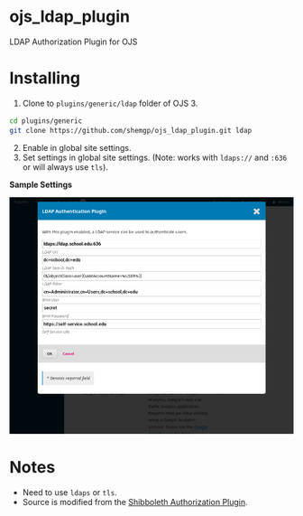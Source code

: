 # ojs_ldap_plugin
LDAP Authorization Plugin for OJS

# Installing
1. Clone to `plugins/generic/ldap` folder of OJS 3.

  ```bash
  cd plugins/generic
  git clone https://github.com/shemgp/ojs_ldap_plugin.git ldap
  ```
2. Enable in global site settings.
3. Set settings in global site settings.  (Note: works with `ldaps://` and `:636` or will always use `tls`).

**Sample Settings**

![Sample Settings](sample_settings.png)


# Notes
* Need to use `ldaps` or `tls`.
* Source is modified from the [Shibboleth Authorization Plugin](https://github.com/pkp/shibboleth).
